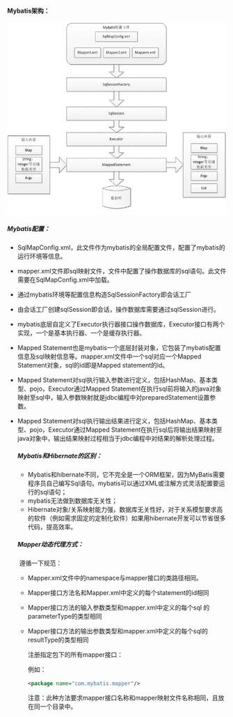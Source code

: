 #### Mybatis架构：

![img](assets/clip_image002.gif)

##### Mybatis配置：

* SqlMapConfig.xml，此文件作为mybatis的全局配置文件，配置了mybatis的运行环境等信息。

* mapper.xml文件即sql映射文件，文件中配置了操作数据库的sql语句。此文件需要在SqlMapConfig.xml中加载。

* 通过mybatis环境等配置信息构造SqlSessionFactory即会话工厂

* 由会话工厂创建sqlSession即会话，操作数据库需要通过sqlSession进行。

* mybatis底层自定义了Executor执行器接口操作数据库，Executor接口有两个实现，一个是基本执行器、一个是缓存执行器。

* Mapped Statement也是mybatis一个底层封装对象，它包装了mybatis配置信息及sql映射信息等。mapper.xml文件中一个sql对应一个Mapped Statement对象，sql的id即是Mapped statement的id。

* Mapped Statement对sql执行输入参数进行定义，包括HashMap、基本类型、pojo，Executor通过Mapped Statement在执行sql前将输入的java对象映射至sql中，输入参数映射就是jdbc编程中对preparedStatement设置参数。

* Mapped Statement对sql执行输出结果进行定义，包括HashMap、基本类型、pojo，Executor通过Mapped Statement在执行sql后将输出结果映射至java对象中，输出结果映射过程相当于jdbc编程中对结果的解析处理过程。

  ##### Mybatis和Hibernate的区别：

   * Mybatis和hibernate不同，它不完全是一个ORM框架，因为MyBatis需要程序员自己编写Sql语句。mybatis可以通过XML或注解方式灵活配置要运行的sql语句；
   * mybatis无法做到数据库无关性；
   * Hibernate对象/关系映射能力强，数据库无关性好，对于关系模型要求高的软件（例如需求固定的定制化软件）如果用hibernate开发可以节省很多代码，提高效率。

  ##### Mapper动态代理方式：

  ​	遵循一下规范：

   * Mapper.xml文件中的namespace与mapper接口的类路径相同。

   * Mapper接口方法名和Mapper.xml中定义的每个statement的id相同

   * Mapper接口方法的输入参数类型和mapper.xml中定义的每个sql 的parameterType的类型相同

   * Mapper接口方法的输出参数类型和mapper.xml中定义的每个sql的resultType的类型相同

     注册指定包下的所有mapper接口：

     例如：

     ```xml
     <package name="com.mybatis.mapper"/>
     ```

     注意：此种方法要求mapper接口名称和mapper映射文件名称相同，且放在同一个目录中。